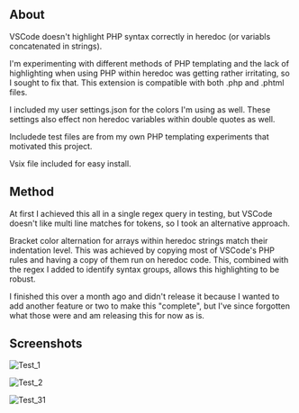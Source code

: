 ## About
VSCode doesn't highlight PHP syntax correctly in heredoc (or variabls concatenated in strings).

I'm experimenting with different methods of PHP templating and the lack of highlighting when using PHP within heredoc was getting rather irritating, so I sought to fix that. This extension is compatible with both .php and .phtml files.

I included my user settings.json for the colors I'm using as well. These settings also effect non heredoc variables within double quotes as well.

Includede test files are from my own PHP templating experiments that motivated this project.

Vsix file included for easy install.

## Method
At first I achieved this all in a single regex query in testing, but VSCode doesn't like multi line matches for tokens, so I took an alternative approach.

Bracket color alternation for arrays within heredoc strings match their indentation level. This was achieved by copying most of VSCode's PHP rules and having a copy of them run on heredoc code. This, combined with the regex I added to identify syntax groups, allows this highlighting to be robust.

I finished this over a month ago and didn't release it because I wanted to add another feature or two to make this "complete", but I've since forgotten what those were and am releasing this for now as is.

## Screenshots

![Test_1](https://toxyy.github.io/phpheredocvscode/test_1.png)

![Test_2](https://toxyy.github.io/phpheredocvscode/test_2.png)

![Test_31](https://toxyy.github.io/phpheredocvscode/test_3.png)
